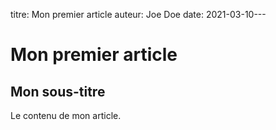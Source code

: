 titre: Mon premier article
auteur: Joe Doe
date: 2021-03-10---
# Mon premier article
## Mon sous-titre
Le contenu de mon article.